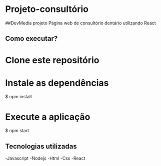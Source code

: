 # Projeto-consultório

##DevMedia projeto
Página web de consultório dentário utilizando React

## Como executar?
# Clone este repositório

# Instale as dependências
$ npm install


# Execute a aplicação 
$ npm start 

## Tecnologias utilizadas 
-Javascript 
-Nodejs
-Html
-Css
-React
